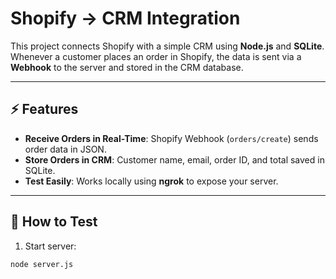 # Shopify → CRM Integration

This project connects Shopify with a simple CRM using **Node.js** and **SQLite**.  
Whenever a customer places an order in Shopify, the data is sent via a **Webhook** to the server and stored in the CRM database.

---

## ⚡ Features
- **Receive Orders in Real-Time**: Shopify Webhook (`orders/create`) sends order data in JSON.
- **Store Orders in CRM**: Customer name, email, order ID, and total saved in SQLite.
- **Test Easily**: Works locally using **ngrok** to expose your server.

---

## 🚀 How to Test
1. Start server:  
```bash
node server.js
